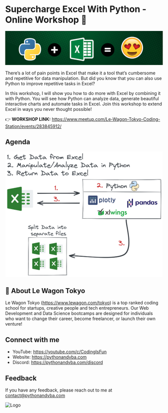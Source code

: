 # Supercharge Excel With Python - Online Workshop 💪

![Header](https://github.com/Sven-Bo/supercharge-excel-workshop/raw/master/images/banner.png)

There’s a lot of pain points in Excel that make it a tool that’s cumbersome and repetitive for data manipulation. But did you know that you can also use Python to improve repetitive tasks in Excel?

In this workshop, I will show you how to do more with Excel by combining it with Python. You will see how Python can analyze data, generate beautiful interactive charts and automate tasks in Excel. Join this workshop to extend Excel in ways you never thought possible!

👉 **WORKSHOP LINK:** https://www.meetup.com/Le-Wagon-Tokyo-Coding-Station/events/283845912/

## Agenda
![Agenda](https://github.com/Sven-Bo/supercharge-excel-workshop/raw/master/images/agenda.png)


## 🚀 About Le Wagon Tokyo

Le Wagon Tokyo (https://www.lewagon.com/tokyo) is a top ranked coding school for startups, creative people and tech entrepreneurs.
Our Web Development and Data Science bootcamps are designed for individuals who want to change their career, become freelancer, or launch their own venture!

## Connect with me

- YouTube: https://youtube.com/c/CodingIsFun
- Website: https://pythonandvba.com
- Discord: https://pythonandvba.com/discord


## Feedback

If you have any feedback, please reach out to me at contact@pythonandvba.com


![Logo](https://www.pythonandvba.com/banner-img)

